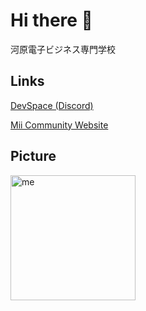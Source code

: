 # Hi there 👋

河原電子ビジネス専門学校

## Links

[DevSpace (Discord)](https://discord.gg/4nSKCE9RRn)

[Mii Community Website](https://mii.community/)

## Picture

<div>
  <img alt="me" width="200px" align="left" src="https://cdn.discordapp.com/attachments/752286472383758416/757471800203673700/me.png" />
</div>
